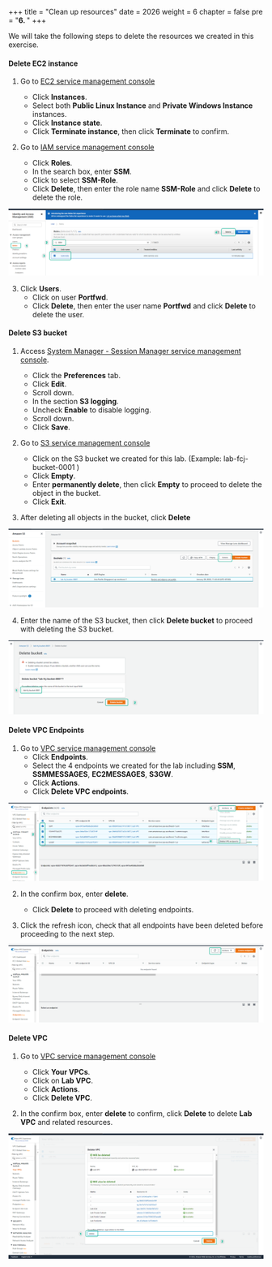 +++
title = "Clean up resources"
date = 2026
weight = 6
chapter = false
pre = "<b>6. </b>"
+++

We will take the following steps to delete the resources we created in this exercise.

#### Delete EC2 instance

1. Go to [EC2 service management console](https://console.aws.amazon.com/ec2/v2/home)

   - Click **Instances**.
   - Select both **Public Linux Instance** and **Private Windows Instance** instances.
   - Click **Instance state**.
   - Click **Terminate instance**, then click **Terminate** to confirm.

2. Go to [IAM service management console](https://console.aws.amazon.com/iamv2/home#/home)
   - Click **Roles**.
   - In the search box, enter **SSM**.
   - Click to select **SSM-Role**.
   - Click **Delete**, then enter the role name **SSM-Role** and click **Delete** to delete the role.

![Clean](/images/6.clean/001-clean.png)

3. Click **Users**.
   - Click on user **Portfwd**.
   - Click **Delete**, then enter the user name **Portfwd** and click **Delete** to delete the user.

#### Delete S3 bucket

1. Access [System Manager - Session Manager service management console](https://console.aws.amazon.com/systems-manager/session-manager).

   - Click the **Preferences** tab.
   - Click **Edit**.
   - Scroll down.
   - In the section **S3 logging**.
   - Uncheck **Enable** to disable logging.
   - Scroll down.
   - Click **Save**.

2. Go to [S3 service management console](https://s3.console.aws.amazon.com/s3/home)

   - Click on the S3 bucket we created for this lab. (Example: lab-fcj-bucket-0001 )
   - Click **Empty**.
   - Enter **permanently delete**, then click **Empty** to proceed to delete the object in the bucket.
   - Click **Exit**.

3. After deleting all objects in the bucket, click **Delete**

![Clean](/images/6.clean/002-clean.png)

4. Enter the name of the S3 bucket, then click **Delete bucket** to proceed with deleting the S3 bucket.

![Clean](/images/6.clean/003-clean.png)

#### Delete VPC Endpoints

1. Go to [VPC service management console](https://console.aws.amazon.com/vpc/home)
   - Click **Endpoints**.
   - Select the 4 endpoints we created for the lab including **SSM**, **SSMMESSAGES**, **EC2MESSAGES**, **S3GW**.
   - Click **Actions**.
   - Click **Delete VPC endpoints**.

![Clean](/images/6.clean/004-clean.png)

2. In the confirm box, enter **delete**.

   - Click **Delete** to proceed with deleting endpoints.

3. Click the refresh icon, check that all endpoints have been deleted before proceeding to the next step.

![Clean](/images/6.clean/005-clean.png)

#### Delete VPC

1. Go to [VPC service management console](https://console.aws.amazon.com/vpc/home)

   - Click **Your VPCs**.
   - Click on **Lab VPC**.
   - Click **Actions**.
   - Click **Delete VPC**.

2. In the confirm box, enter **delete** to confirm, click **Delete** to delete **Lab VPC** and related resources.

![Clean](/images/6.clean/006-clean.png)
